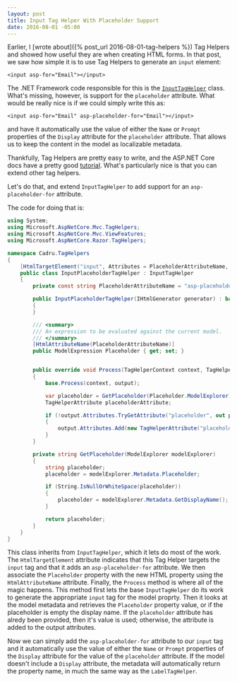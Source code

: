 ```yaml
---
layout: post
title: Input Tag Helper With Placeholder Support
date: 2016-08-01 -05:00
---
```


Earlier, I [wrote about]({% post_url 2016-08-01-tag-helpers %}) Tag Helpers and showed how useful they are when creating HTML forms. In that post, we saw how simple it is to use Tag Helpers to generate an `input` element:

```
<input asp-for="Email"></input>
```

The .NET Framework code responsible for this is the [`InputTagHelper`](https://github.com/aspnet/Mvc/blob/dev/src/Microsoft.AspNetCore.Mvc.TagHelpers/InputTagHelper.cs) class. What's missing, however, is support for the `placeholder` attribute. What would be really nice is if we could simply write this as:

```
<input asp-for="Email" asp-placeholder-for="Email"></input>
```

and have it automatically use the value of either the `Name` or `Prompt` properties of the `Display` attribute for the `placeholder` attribute. That allows us to keep the content in the model as localizable metadata. 

Thankfully, Tag Helpers are pretty easy to write, and the ASP.NET Core docs have a pretty good [tutorial](https://docs.asp.net/en/latest/mvc/views/tag-helpers/authoring.html). What's particularly nice is that you can extend other tag helpers. 

Let's do that, and extend `InputTagHelper` to add support for an `asp-placeholder-for` attribute.

The code for doing that is:

```csharp
using System;
using Microsoft.AspNetCore.Mvc.TagHelpers;
using Microsoft.AspNetCore.Mvc.ViewFeatures;
using Microsoft.AspNetCore.Razor.TagHelpers;

namespace Cadru.TagHelpers
{
    [HtmlTargetElement("input", Attributes = PlaceholderAttributeName, TagStructure = TagStructure.WithoutEndTag)]
    public class InputPlaceholderTagHelper : InputTagHelper
    {
        private const string PlaceholderAttributeName = "asp-placeholder-for";

        public InputPlaceholderTagHelper(IHtmlGenerator generator) : base(generator)
        {
        }

        /// <summary>
        /// An expression to be evaluated against the current model.
        /// </summary>
        [HtmlAttributeName(PlaceholderAttributeName)]
        public ModelExpression Placeholder { get; set; }


        public override void Process(TagHelperContext context, TagHelperOutput output)
        {
            base.Process(context, output);

            var placeholder = GetPlaceholder(Placeholder.ModelExplorer);
            TagHelperAttribute placeholderAttribute;

            if (!output.Attributes.TryGetAttribute("placeholder", out placeholderAttribute))
            {
                output.Attributes.Add(new TagHelperAttribute("placeholder", placeholder));
            }
        }

        private string GetPlaceholder(ModelExplorer modelExplorer)
        {
            string placeholder;
            placeholder = modelExplorer.Metadata.Placeholder;

            if (String.IsNullOrWhiteSpace(placeholder))
            {
                placeholder = modelExplorer.Metadata.GetDisplayName();
            }

            return placeholder;
        }
    }
}
```

This class inherits from `InputTagHelper`, which it lets do most of the work. The `HtmlTargetElement` attribute indicates that this Tag Helper targets the `input` tag and that it adds an `asp-placeholder-for` attribute. We then associate the `Placeholder` property with the new HTML property using the `HtmlAttributeName` attribute. Finally, the `Process` method is where all of the magic happens. This method first lets the base `InputTagHelper` do its work to generate the appropriate `input` tag for the model proprty. Then it looks at the model metadata and retrieves the `Placeholder` property value, or if the placeholder is empty the display name. If the `placeholder` attribute has alredy been provided, then it's value is used; otherwise, the attribute is added to the output attributes.

Now we can simply add the `asp-placeholder-for` attribute to our `input` tag and it automatically use the value of either the `Name` or `Prompt` properties of the `Display` attribute for the value of the `placeholder` attribute. If the model doesn't include a `Display` attribute, the metadata will automatically return the property name, in much the same way as the `LabelTagHelper`.
